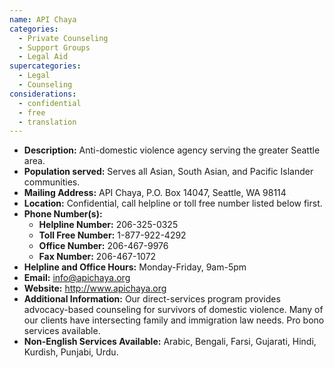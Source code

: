 ```yaml
---
name: API Chaya
categories:
  - Private Counseling
  - Support Groups
  - Legal Aid
supercategories:
  - Legal
  - Counseling
considerations:
  - confidential
  - free
  - translation
---
```

- **Description:** Anti-domestic violence agency serving the greater Seattle area.
- **Population served:** Serves all Asian, South Asian, and Pacific Islander communities.
- **Mailing Address:** API Chaya, P.O. Box 14047, Seattle, WA 98114
- **Location:** Confidential, call helpline or toll free number listed below first.
- **Phone Number(s):**
  - **Helpline Number:** 206-325-0325
  - **Toll Free Number:** 1-877-922-4292
  - **Office Number:** 206-467-9976
  - **Fax Number:** 206-467-1072
- **Helpline and Office Hours:** Monday-Friday, 9am-5pm
- **Email:** info@apichaya.org
- **Website:** <http://www.apichaya.org>
- **Additional Information:** Our direct-services program provides advocacy-based counseling for survivors of domestic violence. Many of our clients have intersecting family and immigration law needs. Pro bono services available.
- **Non-English Services Available:** Arabic, Bengali, Farsi, Gujarati, Hindi, Kurdish, Punjabi, Urdu.
